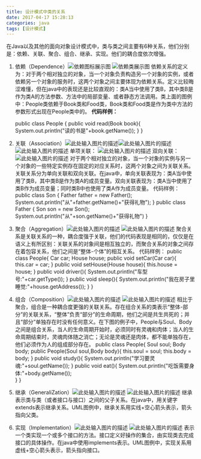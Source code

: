 ```yaml
---
title: 设计模式中类的关系
date: 2017-04-17 15:28:13
categories: java
tags: [设计模式]
---
```

在Java以及其他的面向对象设计模式中，类与类之间主要有6种关系，他们分别是：依赖、关联、聚合、组合、继承、实现。他们的耦合度依次增强。

 1. 依赖（Dependence）![依赖图标展示图][1]
![依赖类展示图][2]
依赖关系的定义为：对于两个相对独立的对象，当一个对象负责构造另一个对象的实例，或者依赖另一个对象的服务时，这两个对象之间主要体现为依赖关系。定义比较晦涩难懂，但在java中的表现还是比较直观的：类A当中使用了类B，其中类B是作为类A的方法参数、方法中的局部变量、或者静态方法调用。类上面的图例中：People类依赖于Book类和Food类，Book类和Food类是作为类中方法的参数形式出现在People类中的。
**代码样例：**

    public class People {
        public void read(Book book){
            System.out.println("读的书是"+book.getName());
        }
    }

 2. 关联（Association）![此处输入图片的描述][3]![此处输入图片的描述][4]![此处输入图片的描述][5]
    单项关联：
    ![此处输入图片的描述][6]
    双向关联：
    ![此处输入图片的描述][7]
    对于两个相对独立的对象，当一个对象的实例与另一个对象的一些特定实例存在固定的对应关系时，这两个对象之间为关联关系。关联关系分为单向关联和双向关联。在java中，单向关联表现为：类A当中使用了类B，其中类B是作为类A的成员变量。双向关联表现为：类A当中使用了类B作为成员变量；同时类B中也使用了类A作为成员变量。
    代码样例：
    public class Son {
        Father father = new Father();
        System.out.println("从"+father.getName()+"获得礼物");
    }
    public class Father {
        Son son = new Son();
        System.out.println("从"+son.getName()+"获得礼物")
    }
  3. 聚合（Aggregation）![此处输入图片的描述][8]
    ![此处输入图片的描述][9]
    聚合关系是关联关系的一种，耦合度强于关联，他们的代码表现是相同的，仅仅是在语义上有所区别：关联关系的对象间是相互独立的，而聚合关系的对象之间存在着包容关系，他们之间是“整体-个体”的相互关系。
    代码样例：
    public class People{
        Car car;
        House house;
        public void setCar(Car car){
            this.car = car;
        }
        public void setHouse(House house){
            this.house = house;
        }
        public void driver(){
            System.out.println("车型号:"+car.getType());
        }
        public void sleep(){
            System.out.println("我在房子里睡觉:"+house.getAddress());
        }
    }

  4. 组合（Composition）![此处输入图片的描述][10]
    ![此处输入图片的描述][11]
    相比于聚合，组合是一种耦合度更强的关联关系。存在组合关系的类表示“整体-部分”的关联关系，“整体”负责“部分”的生命周期，他们之间是共生共死的；并且“部分”单独存在时没有任何意义。在下图的例子中，People与Soul、Body之间是组合关系，当人的生命周期开始时，必须同时有灵魂和肉体；当人的生命周期结束时，灵魂肉体随之消亡；无论是灵魂还是肉体，都不能单独存在，他们必须作为人的组成部分存在。
    public class People{
        Soul soul;
        Body body;
        public People(Soul soul,Body body){
            this.soul = soul;
            this.body = body;
        }
        public void study(){
            System.out.println("学习要灵魂:"+soul.getName());
        }
        public void eat(){
            System.out.println("吃饭需要身体:"+body.getName());    
        }
    }
  5. 继承（GeneraliZation）![此处输入图片的描述][12]
    ![此处输入图片的描述][13]
    继承表示类与类（或者接口与接口）之间的父子关系。在java中，用关键字extends表示继承关系。UML图例中，继承关系用实线+空心箭头表示，箭头指向父类。
  6. 实现（Implementation）![此处输入图片的描述][14]
    ![此处输入图片的描述][15]
    表示一个类实现一个或多个接口的方法。接口定义好操作的集合，由实现类去完成接口的具体操作。在java中使用implements表示。UML图例中，实现关系用虚线+空心箭头表示，箭头指向接口。
    
  
  

 


  


  [1]: https://github.com/mccappcom/DesignPattern/raw/master/assets/uml1.gif
  [2]: https://github.com/mccappcom/DesignPattern/raw/master/assets/uml2.gif
  [3]: https://github.com/mccappcom/DesignPattern/raw/master/assets/uml3.gif
  [4]: https://github.com/mccappcom/DesignPattern/raw/master/assets/uml4.gif
  [5]: https://github.com/mccappcom/DesignPattern/raw/master/assets/uml5.gif
  [6]: https://github.com/mccappcom/DesignPattern/raw/master/assets/uml6.gif
  [7]: https://github.com/mccappcom/DesignPattern/raw/master/assets/uml7.gif
  [8]: https://github.com/mccappcom/DesignPattern/raw/master/assets/uml8.gif
  [9]: https://github.com/mccappcom/DesignPattern/raw/master/assets/uml9.gif
  [10]: https://github.com/mccappcom/DesignPattern/raw/master/assets/uml10.gif
  [11]: https://github.com/mccappcom/DesignPattern/raw/master/assets/uml11.gif
  [12]: https://github.com/mccappcom/DesignPattern/raw/master/assets/uml12.gif
  [13]: https://github.com/mccappcom/DesignPattern/raw/master/assets/uml13.gif
  [14]: https://github.com/mccappcom/DesignPattern/raw/master/assets/uml14.gif
  [15]: https://github.com/mccappcom/DesignPattern/raw/master/assets/uml15.gif
